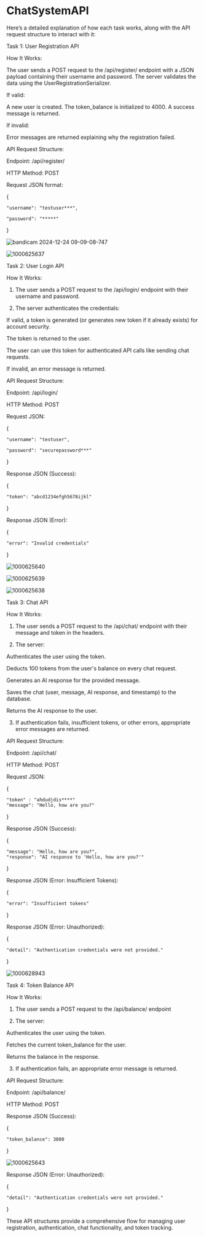 # ChatSystemAPI

Here’s a detailed explanation of how each task works, along with the API request structure to interact with it:

Task 1: User Registration API

How It Works:

The user sends a POST request to the /api/register/ endpoint with a JSON payload containing their username and password.
The server validates the data using the UserRegistrationSerializer.

If valid:

A new user is created.
The token_balance is initialized to 4000.
A success message is returned.

If invalid:

Error messages are returned explaining why the registration failed.

API Request Structure:

Endpoint: /api/register/

HTTP Method:
POST

Request JSON format:

{

    "username": "testuser***",

    "password": "*****"
}


![bandicam 2024-12-24 09-09-08-747](https://github.com/user-attachments/assets/3a732b34-d80a-41e6-8bc6-79fb2144150b)

![1000625637](https://github.com/user-attachments/assets/1a800b2c-a4e5-464e-876c-617434f699ef)




Task 2: User Login API

How It Works:

1. The user sends a POST request to the /api/login/ endpoint with their username and password.


2. The server authenticates the credentials:

If valid, a token is generated (or generates new token if it already exists) for account security.

The token is returned to the user.

The user can use this token for authenticated API calls like sending chat requests.

If invalid, an error message is returned.


API Request Structure:

Endpoint: /api/login/

HTTP Method: POST

Request JSON:

{

    "username": "testuser",

    "password": "securepassword***"
}

Response JSON (Success):

{

    "token": "abcd1234efgh5678ijkl"
}

Response JSON (Error):

{

    "error": "Invalid credentials"
}


![1000625640](https://github.com/user-attachments/assets/84624732-8fa6-499f-9272-53fcb407a3ac)


![1000625639](https://github.com/user-attachments/assets/40561bc5-b0fd-4fc8-bb85-3a9e8b8b96af)


![1000625638](https://github.com/user-attachments/assets/6730a143-622c-49f9-aad1-e353cb2ab406)


Task 3: Chat API

How It Works:

1. The user sends a POST request to the /api/chat/ endpoint with their message and token in the headers.


2. The server:

Authenticates the user using the token.

Deducts 100 tokens from the user's balance on every chat request.

Generates an AI response for the provided message.

Saves the chat (user, message, AI response, and timestamp) to the database.

Returns the AI response to the user.


3. If authentication fails, insufficient tokens, or other errors, appropriate error messages are returned.



API Request Structure:

Endpoint: /api/chat/

HTTP Method: POST

Request JSON:

{

    "token" : "ahdudjdis****"
    "message": "Hello, how are you?"
}

Response JSON (Success):

{

    "message": "Hello, how are you?",
    "response": "AI response to 'Hello, how are you?'"
}

Response JSON (Error: Insufficient Tokens):

{

    "error": "Insufficient tokens"
}

Response JSON (Error: Unauthorized):

{

    "detail": "Authentication credentials were not provided."
}


![1000628943](https://github.com/user-attachments/assets/98d5664f-fd40-4b24-a642-992080f553bd)


Task 4: Token Balance API

How It Works:

1. The user sends a POST request to the /api/balance/ endpoint


2. The server:

Authenticates the user using the token.

Fetches the current token_balance for the user.

Returns the balance in the response.



3. If authentication fails, an appropriate error message is returned.



API Request Structure:

Endpoint:
/api/balance/

HTTP Method:
POST

Response JSON (Success):

{

    "token_balance": 3800
}


![1000625643](https://github.com/user-attachments/assets/a51aecf3-f4d4-42c0-868a-624eb4dfe087)


Response JSON (Error: Unauthorized):

{

    "detail": "Authentication credentials were not provided."
}

These API structures provide a comprehensive flow for managing user registration, authentication, chat functionality, and token tracking.

